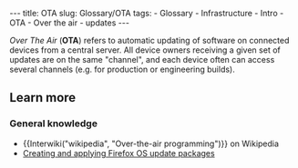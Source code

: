 --- title: OTA slug: Glossary/OTA tags: - Glossary - Infrastructure - Intro - OTA - Over the air - updates ---

_Over The Air_ (**OTA**) refers to automatic updating of software on connected devices from a central server. All device owners receiving a given set of updates are on the same "channel", and each device often can access several channels (e.g. for production or engineering builds).

## Learn more

### General knowledge

- {{Interwiki("wikipedia", "Over-the-air programming")}} on Wikipedia
- [Creating and applying Firefox OS update packages](/en-US/Firefox_OS/Building_and_installing_Firefox_OS/Firefox_OS_update_packages)
